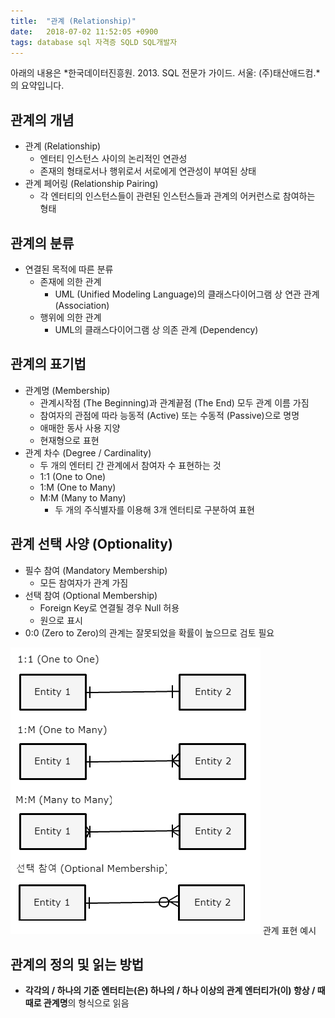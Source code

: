 ```yaml
---
title:  "관계 (Relationship)"
date:   2018-07-02 11:52:05 +0900
tags: database sql 자격증 SQLD SQL개발자
---
```


아래의 내용은 *한국데이터진흥원. 2013. SQL 전문가 가이드. 서울: (주)태산애드컴.*의 요약입니다.


## 관계의 개념
* 관계 (Relationship)
    * 엔터티 인스턴스 사이의 논리적인 연관성
    * 존재의 형태로서나 행위로서 서로에게 연관성이 부여된 상태
* 관계 페어링 (Relationship Pairing)
    * 각 엔터티의 인스턴스들이 관련된 인스턴스들과 관계의 어커런스로 참여하는 형태



## 관계의 분류
* 연결된 목적에 따른 분류
    * 존재에 의한 관계
        * UML (Unified Modeling Language)의 클래스다이어그램 상 연관 관계 (Association)
    * 행위에 의한 관계
        * UML의 클래스다이어그램 상 의존 관계 (Dependency)



## 관계의 표기법
* 관계명 (Membership)
    * 관계시작점 (The Beginning)과 관계끝점 (The End) 모두 관계 이름 가짐
    * 참여자의 관점에 따라 능동적 (Active) 또는 수동적 (Passive)으로 명명
    * 애매한 동사 사용 지양
    * 현재형으로 표현
* 관계 차수 (Degree / Cardinality)
    * 두 개의 엔터티 간 관계에서 참여자 수 표현하는 것
    * 1:1 (One to One)
    * 1:M (One to Many)
    * M:M (Many to Many)
        * 두 개의 주식별자를 이용해 3개 엔터티로 구분하여 표현



## 관계 선택 사양 (Optionality)
* 필수 참여 (Mandatory Membership)
    * 모든 참여자가 관계 가짐
* 선택 참여 (Optional Membership)
    * Foreign Key로 연결될 경우 Null 허용
    * 원으로 표시
* 0:0 (Zero to Zero)의 관계는 잘못되었을 확률이 높으므로 검토 필요

![Relationship example](../assets/images/2018-07-02-relationship-01-relationship.png)
관계 표현 예시


## 관계의 정의 및 읽는 방법
* **각각의 / 하나의 기준 엔터티는(은) 하나의 / 하나 이상의 관계 엔터티가(이) 항상 / 때때로 관계명**의 형식으로 읽음